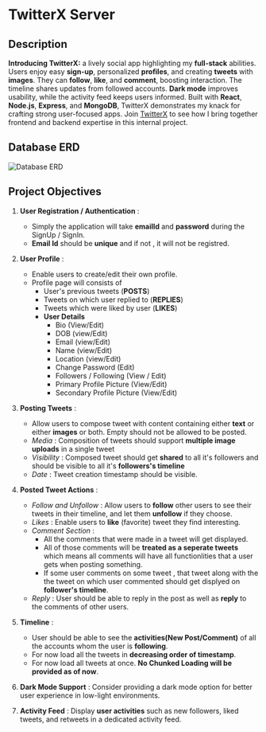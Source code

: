 # TwitterX Server

## Description

**Introducing TwitterX:** a lively social app highlighting my **full-stack** abilities. Users enjoy easy **sign-up**, personalized **profiles**, and creating **tweets** with **images**. They can **follow**, **like**, and **comment**, boosting interaction. The timeline shares updates from followed accounts. **Dark mode** improves usability, while the activity feed keeps users informed. Built with **React**, **Node.js**, **Express**, and **MongoDB**, TwitterX demonstrates my knack for crafting strong user-focused apps. Join [TwitterX](https://twitterx-frontend-utkarsh-gupta.netlify.app) to see how I bring together frontend and backend expertise in this internal project.

## Database ERD

![Database ERD](https://drive.google.com/file/d/1DCEggiksA3Kdf5aAZP4D-IlltAe-se09/view?usp=sharing)

## Project Objectives

1. **User Registration / Authentication** :

   - Simply the application will take **emailId** and **password** during the SignUp / SignIn.
   - **Email Id** should be **unique** and if not , it will not be registred.

2. **User Profile** :

   - Enable users to create/edit their own profile.
   - Profile page will consists of
     - User's previous tweets (**POSTS**)
     - Tweets on which user replied to (**REPLIES**)
     - Tweets which were liked by user (**LIKES**)
     - **User Details**
       - Bio (View/Edit)
       - DOB (view/Edit)
       - Email (view/Edit)
       - Name (view/Edit)
       - Location (view/Edit)
       - Change Password (Edit)
       - Followers / Following (View / Edit)
       - Primary Profile Picture (View/Edit)
       - Secondary Profile Picture (View/Edit)

3. **Posting Tweets** :

   - Allow users to compose tweet with content containing either **text** or either **images** or both. Empty should not be allowed to be posted.
   - _Media_ : Composition of tweets should support **multiple image uploads** in a single tweet
   - _Visibility_ : Composed tweet should get **shared** to all it's followers and should be visible to all it's **followers's timeline**
   - _Date_ : Tweet creation timestamp should be visible.

4. **Posted Tweet Actions** :

   - _Follow and Unfollow_ : Allow users to **follow** other users to see their tweets in their timeline, and let them **unfollow** if they choose.
   - _Likes_ : Enable users to **like** (favorite) tweet they find interesting.
   - _Comment Section_ :
     - All the comments that were made in a tweet will get displayed.
     - All of those comments will be **treated as a seperate tweets** which means all comments will have all functionlities that a user gets when posting something.
     - If some user comments on some tweet , that tweet along with the the tweet on which user commented should get displyed on **follower's timeline**.
   - _Reply_ : User should be able to reply in the post as well as **reply** to the comments of other users.

5. **Timeline** :

   - User should be able to see the **activities(New Post/Comment)** of all the accounts whom the user is **following**.
   - For now load all the tweets in **decreasing order of timestamp**.
   - For now load all tweets at once. **No Chunked Loading will be provided as of now**.

6. **Dark Mode Support** : Consider providing a dark mode option for better user experience in low-light environments.

7. **Activity Feed** : Display **user activities** such as new followers, liked tweets, and retweets in a dedicated activity feed.
